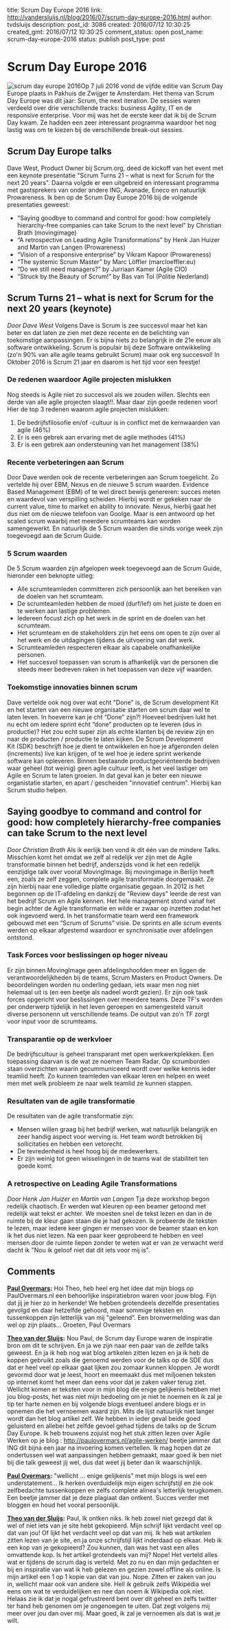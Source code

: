 title: Scrum Day Europe 2016
link: http://vandersluijs.nl/blog/2016/07/scrum-day-europe-2016.html
author: tvdsluijs
description: 
post_id: 3086
created: 2016/07/12 10:30:25
created_gmt: 2016/07/12 10:30:25
comment_status: open
post_name: scrum-day-europe-2016
status: publish
post_type: post

# Scrum Day Europe 2016

![scrum day europe 2016](/wp-content/uploads/2016/07/dpc-3-218x300.jpg)Op 7 juli 2016 vond de vijfde editie van Scrum Day Europe plaats in Pakhuis de Zwijger te Amsterdam. Het thema van Scrum Day Europe was dit jaar: Scrum, the next iteration. De sessies waren verdeeld over drie verschillende tracks: business Agility, IT en de responsive enterprise. Voor mij was het de eerste keer dat ik bij de Scrum Day kwam. Ze hadden een zeer interessant programma waardoor het nog lastig was om te kiezen bij de verschillende break-out sessies.

## Scrum Day Europe talks

Dave West, Product Owner bij Scrum.org, deed de kickoff van het event met een keynote presentatie "Scrum Turns 21 – what is next for Scrum for the next 20 years". Daarna volgde er een uitgebreid en interessant programma met gastsprekers van onder andere ING, Avanade, Eneco en natuurlijk Prowareness. Ik ben op de Scrum Day Europe 2016 bij de volgende presentaties geweest: 

  * “Saying goodbye to command and control for good: how completely hierarchy-free companies can take Scrum to the next level” by Christian Brath (movingimage)
  * “A retrospective on Leading Agile Transformations” by Henk Jan Huizer and Martin van Langen (Prowareness)
  * “Vision of a responsive enterprise” by Vikram Kapoor (Prowareness)
  * “The systemic Scrum Master” by Marc Löffler (marcloeffler.eu)
  * “Do we still need managers?” by Jurriaan Kamer (Agile CIO)
  * ”Struck by the Beauty of Scrum!” by Bas van Tol (Politie Nederland)

## Scrum Turns 21 – what is next for Scrum for the next 20 years (keynote)

_Door Dave West_ Volgens Dave is Scrum is zee succesvol maar het kan beter en dat laten ze zien met deze recente en de belichting van toekomstige aanpassingen. Er is bijna niets zo belangrijk in de 21e eeuw als software ontwikkeling. Scrum is populair bij deze Software ontwikkeling (zo'n 90% van alle agile teams gebruikt Scrum) maar ook erg succesvol! In Oktober 2016 is Scrum 21 jaar en daarom is het tijd voor een feestje! 

### De redenen waardoor Agile projecten mislukken

Nog steeds is Agile niet zo succesvol als we zouden willen. Slechts een derde van alle agile projecten slaagt!!. Maar daar zijn goede redenen voor! Hier de top 3 redenen waarom agile projecten mislukken: 

  1. De bedrijfsfilosofie en/of -cultuur is in conflict met de kernwaarden van agile (46%)
  2. Er is een gebrek aan ervaring met de agile methodes (41%)
  3. Er is een gebrek aan ondersteuning van het management (38%)

### Recente verbeteringen aan Scrum

Door Dave werden ook de recente verbeteringen aan Scrum toegelicht. Zo vertelde hij over EBM, Nexus en de nieuwe 5 scrum waarden. Evidence Based Management (EBM) of te wel direct bewijs genereren: succes meten en waardevol van verspilling scheiden. Hierbij wordt er gekeken naar de current value, time to market en ability to innovate. Nexus, hierbij gaat het dus niet om de nieuwe telefoon van Goolge. Maar is een antwoord op het scaled scrum waarbij met meerdere scrumteams kan worden samengewerkt. En natuurlijk de 5 Scrum waarden die sinds vorige week zijn toegevoegd aan de Scrum Guide. 

### 5 Scrum waarden

De 5 Scrum waarden zijn afgelopen week toegevoegd aan de Scrum Guide, hieronder een beknopte uitleg: 

  * Alle scrumteamleden committeren zich persoonlijk aan het bereiken van de doelen van het scrumteam.
  * De scrumteamleden hebben de moed (durf/lef) om het juiste te doen en te werken aan lastige problemen.
  * Iedereen focust zich op het werk in de sprint en de doelen van het scrumteam.
  * Het scrumteam en de stakeholders zijn het eens om open te zijn over al het werk en de uitdagingen tijdens de uitvoering van dat werk.
  * Scrumteamleden respecteren elkaar als capabele onafhankelijke personen.
  * Het succesvol toepassen van scrum is afhankelijk van de personen die steeds meer bedreven raken in het toepassen van deze vijf waarden.

### Toekomstige innovaties binnen scrum

Dave vertelde ook nog over wat echt "Done" is, de Scrum development Kit en het starten van een nieuwe organisatie starten om scrum daar wel te laten leven. In hoeverre kan je cht “Done” zijn?! Hoeveel bedrijven lukt het nu echt om iedere sprint écht “done” producten op te leveren (dus in productie)? Het zou echt super zijn als echte klanten bij de review zijn en naar de producten / productie te laten kijken. De Scrum Development Kit (SDK) beschrijft hoe je dient te ontwikkelen en hoe je afgeronden delen (increments) live kan krijgen, of te wel hoe je iedere sprint werkende software kan opleveren. Binnen bestaande productgeoriënteerde bedrijven waar geheel (tot weinig) geen agile cultuur leeft, is het veel lastiger om Agile en Scrum te laten groeien. In dat geval kan je beter een nieuwe organistatie starten, en apart / gescheiden "innovatief centrum". Hierbij kan Scrum studio helpen. 

## Saying goodbye to command and control for good: how completely hierarchy-free companies can take Scrum to the next level

_Door Christian Brath_ Als ik eerlijk ben vond ik dit één van de mindere Talks. Misschien komt het omdat we zelf al redelijk ver zijn met de Agile transformatie binnen het bedrijf, anderszijds vond ik het een redelijk eenzijdige talk over vooral MovingImage. Bij movingimage in Berlijn heeft een, zoals ze zelf zeggen, complete agile transformatie doorgemaakt. Ze zijn hierbij naar ene volledige platte organisatie gegaan. In 2012 is het begonnen op de IT-afdeling en dankzij de "Review days" leerde de rest van het bedrijf Scrum en Agile kennen. Het hele management stond vanaf het begin achter de Agile transformatie en wilde er zwaar op inzetten zodat het ook ingevoerd werd. In het transformatie team werd een framework gebouwd met een “Scrum of Scrums” visie. De sprints en alle scrum events werden op elkaar afgestemd waardoor er synchronisatie over afdelingen ontstond. 

### Task Forces voor beslissingen op hoger niveau

Er zijn binnen MovingImage geen afdelingshoofden meer en liggen de verantwoordelijkheden bij de teams, Scrum Masters en Product Owners. De beoordelingen worden nu onderling gedaan, iets waar men nog niet helemaal uit is (en een beetje als nadeel wordt gezien). Er zijn ook task forces opgericht voor beslissingen over meerdere teams. Deze TF's worden per onderwerp tijdelijk in het leven geroepen en samengesteld vanuit diverse personenn uit verschillende teams. De output van zo’n TF zorgt voor input voor de scrumteams. 

### Transparantie op de werkvloer

De bedrijfscultuur is geheel transparant met open werkwerkplekken. Een toepassing daarvan is de wat ze noemen Team Radar. Op scrumborden staan overzichten waarin gecummuniceerd wordt over welke kennis ieder teamlid heeft. Zo kunnen teamleden van elkaar leren en helpen en weet men met welk probleem ze naar welk teamlid ze kunnen stappen. 

### Resultaten van de agile transformatie

De resultaten van de agile transformatie zijn: 

  * Mensen willen graag bij het bedrijf werken, wat natuurlijk belangrijk en zeer handig aspect voor werving is. Het team wordt betrokken bij sollicitaties en hebben een vetorecht.
  * De tevredenheid is heel hoog bij de medewerkers.
  * Er zijn weinig tot geen wisselingen in de teams wat de stabiliteit ten goede komt.

### A retrospective on Leading Agile Transformations

_Door Henk Jan Huizer en Martin van Langen_ Tja deze workshop begon redelijk chaotisch. Er werden wat kleuren op een beamer getoond met redelijk wat tekst er achter. We moesten snel de tekst lezen en dan in de ruimte bij de kleur gaan staan die je had gekozen. Ik probeerde de teksten te lezen, maar iedere keer gingen er mensen voor de beamer staan en kon ik het dus niet lezen. Na een paar keer geprobeerd te hebben en veel mensen door de ruimte liepen zonder te weten wat er van ze verwacht werd dacht ik "Nou ik geloof niet dat dit iets voor mij is".

## Comments

**[Paul Overmars](#6364 "2016-07-18 18:10:33"):** Hoi Theo, heb heel erg het idee dat mijn blogs op PaulOvermars.nl een behoorlijke inspiratiebron waren voor jouw blog. Fijn dat jij je hier zo in herkende! We hebben grotendeels dezelfde presentaties gevolgd en daar hetzelfde gehoord, maar sommige teksten en tussenkoppen zijn letterlijk van mij "geleend". Een bronvermelding was dan wel op zijn plaats... Groeten, Paul Overmars

**[Theo van der Sluijs](#6367 "2016-07-18 18:54:40"):** Nou Paul, de Scrum day Europe waren de inspiratie bron om dit te schrijven. En ja we zijn naar een paar van de zelfde talks geweest. En ja ik heb nog wat blog artikelen zitten lezen en ja ik heb de koppen gebruikt zoals die genoemd werden voor de talks op de SDE dus dat er heel veel op elkaar gaat lijken zou zomaar kunnen kloppen. Je wordt gevormd door wat je leest, hoort en meemaakt dus met miljoenen teksten op internet komt het meer dan eens voor dat je zaken vaker terug ziet. Wellicht komen er teksten voor in mijn blog die enige gelijkenis hebben met jou blog-posts, het was niet mijn bedoeling om je niet te noemen en ik zal je tip ter harte nemen en bij volgende blogs eventueel andere blogs er in opnemen die het vernoemen waard zijn. Mits de lijst natuurlijk niet langer wordt dan het blog artikel zelf. We hebben in ieder geval beide goed geluisterd en allebei het zelfde gevoel gehad tijdens de talks op de Scrum Day Europe. Ik heb trouwens zojuist nog het stuk zitten lezen over Agile Werken op je blog : http://paulovermars.nl/agile-werken/ beetje jammer dat ING dit bijna een jaar na invoering komen vertellen. Ik mag hopen dat ze ondertussen wel wat aanpassingen hebben gemaakt, maar goed ik ben niet bij die talk geweest jij wel, dus dat weet jij beter dan ik waarschijnlijk.

**[Paul Overmars](#6368 "2016-07-18 19:21:58"):** "wellicht ... enige gelijkenis" met mijn blogs is wel een understatement... Ik herken overduidelijk mijn eigen schrijfstijl en zie ook zelfbedachte tussenkoppen en zelfs complete alinea's letterlijk terugkomen. Een beetje jammer dat je deze plagiaat dan ontkent. Succes verder met bloggen en houd het vooral persoonlijk.

**[Theo van der Sluijs](#6369 "2016-07-18 19:39:50"):** Paul, Ik ontken niks. Ik heb zowel niet gezegd dat ik wel of niet iets van je site hebt gekopieerd. Mijn schrijf lijkt verdacht veel op dat van jou! Of lijkt het verdacht veel op dat van mij. Ik heb wat artikelen zitten lezen van je site, en ja onze schrijfstijl lijkt inderdaad op elkaar. Heb ik een kop van je gekopieerd? Zou kunnen, dan was het vast een alles omvattende kop. Is het artikel grotendeels van mij? Nope! Het verteld alles wat er tijdens de scrum dag is verteld. Met zo nu en dan mijn gedachten er bij en inspiratie van wat ik heb gelezen en gezien zowel offline als online. Is mijn artikel een 1 op 1 kopie van dat van jou. Nope. Zitten er zaken van jou in, wellicht maar ook van andere site. Hell ik gebruik zelfs Wikipedia wel eens om wat te verduidelijken en nee dan noem ik Wikipedia ook niet. Helaas zie ik dat je nogal gefrustreerd bent over dit geheel en zelfs twitter ter hand heb genomen om je ongenoegen te uiten. Dat zegt volgens mij meer over jou dan over mij. Maar goed, ik zal je vernoemen als dat is wat je wilt.

